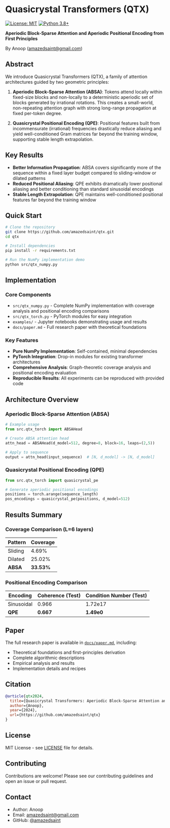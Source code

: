 # Quasicrystal Transformers (QTX)

[![License: MIT](https://img.shields.io/badge/License-MIT-yellow.svg)](https://opensource.org/licenses/MIT)
[![Python 3.8+](https://img.shields.io/badge/python-3.8+-blue.svg)](https://www.python.org/downloads/)

**Aperiodic Block-Sparse Attention and Aperiodic Positional Encoding from First Principles**

By Anoop (amazedsaint@gmail.com)

## Abstract

We introduce Quasicrystal Transformers (QTX), a family of attention architectures guided by two geometric principles:

1. **Aperiodic Block-Sparse Attention (ABSA)**: Tokens attend locally within fixed-size blocks and non-locally to a deterministic aperiodic set of blocks generated by irrational rotations. This creates a small-world, non-repeating attention graph with strong long-range propagation at fixed per-token degree.

2. **Quasicrystal Positional Encoding (QPE)**: Positional features built from incommensurate (irrational) frequencies drastically reduce aliasing and yield well-conditioned Gram matrices far beyond the training window, supporting stable length extrapolation.

## Key Results

- **Better Information Propagation**: ABSA covers significantly more of the sequence within a fixed layer budget compared to sliding-window or dilated patterns
- **Reduced Positional Aliasing**: QPE exhibits dramatically lower positional aliasing and better conditioning than standard sinusoidal encodings
- **Stable Length Extrapolation**: QPE maintains well-conditioned positional features far beyond the training window

## Quick Start

```bash
# Clone the repository
git clone https://github.com/amazedsaint/qtx.git
cd qtx

# Install dependencies
pip install -r requirements.txt

# Run the NumPy implementation demo
python src/qtx_numpy.py
```

## Implementation

### Core Components

- `src/qtx_numpy.py` - Complete NumPy implementation with coverage analysis and positional encoding comparisons
- `src/qtx_torch.py` - PyTorch modules for easy integration
- `examples/` - Jupyter notebooks demonstrating usage and results
- `docs/paper.md` - Full research paper with theoretical foundations

### Key Features

- **Pure NumPy Implementation**: Self-contained, minimal dependencies
- **PyTorch Integration**: Drop-in modules for existing transformer architectures  
- **Comprehensive Analysis**: Graph-theoretic coverage analysis and positional encoding evaluation
- **Reproducible Results**: All experiments can be reproduced with provided code

## Architecture Overview

### Aperiodic Block-Sparse Attention (ABSA)

```python
# Example usage
from src.qtx_torch import ABSAHead

# Create ABSA attention head
attn_head = ABSAHead(d_model=512, degree=8, block=16, leaps=(2,5))

# Apply to sequence
output = attn_head(input_sequence)  # [N, d_model] -> [N, d_model]
```

### Quasicrystal Positional Encoding (QPE)

```python
from src.qtx_torch import quasicrystal_pe

# Generate aperiodic positional encodings
positions = torch.arange(sequence_length)
pos_encodings = quasicrystal_pe(positions, d_model=512)
```

## Results Summary

### Coverage Comparison (L=6 layers)
| Pattern | Coverage |
|---------|----------|
| Sliding | 4.69%    |
| Dilated | 25.02%   |
| **ABSA** | **33.53%** |

### Positional Encoding Comparison
| Encoding | Coherence (Test) | Condition Number (Test) |
|----------|------------------|-------------------------|
| Sinusoidal | 0.966 | 1.72e17 |
| **QPE** | **0.667** | **1.49e0** |

## Paper

The full research paper is available in [`docs/paper.md`](docs/paper.md), including:
- Theoretical foundations and first-principles derivation
- Complete algorithmic descriptions
- Empirical analysis and results
- Implementation details and recipes

## Citation

```bibtex
@article{qtx2024,
  title={Quasicrystal Transformers: Aperiodic Block-Sparse Attention and Aperiodic Positional Encoding from First Principles},
  author={Anoop},
  year={2024},
  url={https://github.com/amazedsaint/qtx}
}
```

## License

MIT License - see [LICENSE](LICENSE) file for details.

## Contributing

Contributions are welcome! Please see our contributing guidelines and open an issue or pull request.

## Contact

- Author: Anoop
- Email: amazedsaint@gmail.com
- GitHub: [@amazedsaint](https://github.com/amazedsaint)